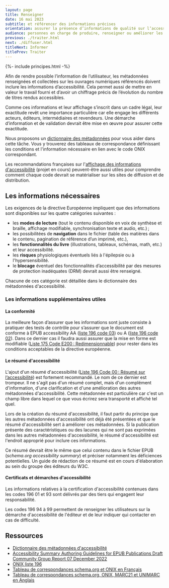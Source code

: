 ```yaml
---
layout: page
title: Renseigner
date: 16 mai 2023
subtitle: et référencer des informations précises
orientation: assurer la présence d’informations de qualité sur l’accessibilité des livres numériques
audience: personnes en charge de produire, renseigner ou améliorer les métadonnées auprès des distributeurs, organismes de référencement et agences bibliographiques
previous: ./traiter.html
next: ./diffuser.html
titleNext: Informer
titlePrev: Traiter
---
```


<div markdown="1" id="principes">

{%- include principes.html -%}

Afin de rendre possible l’information de l’utilisateur, les métadonnées renseignées et collectées sur les ouvrages numériques référencés doivent inclure les informations d’accessibilité. Cela permet aussi de mettre en valeur le travail fourni et d’avoir un chiffrage précis de l’évolution du nombre de titres rendus accessibles.

Comme ces informations et leur affichage s’inscrit dans un cadre légal, leur exactitude revêt une importance particulière car elle engage les différents acteurs, éditeurs, intermédiaires et revendeurs. Une démarche d’information et de validation devrait être mise en œuvre pour assurer cette exactitude.

Nous proposons un [dictionnaire des métadonnées](../ressources/metadonnes) pour vous aider dans cette tâche. Vous y trouverez des tableaux de correspondance définissant les conditions et l'information nécessaire en lien avec le code ONIX correspondant.  

Les recommandations françaises sur l'[affichage des informations d'accessibilité](../ressources/Informer.md) (projet en cours) peuvent-être aussi utiles pour comprendre comment chaque code devrait se matérialiser sur les sites de diffusion et de distribution.

## Les informations nécessaires

Les exigences de la directive Européenne impliquent que des informations sont disponibles sur les quatre catégories suivantes : 
* les **modes de lecture** (tout le contenu disponible en voix de synthèse et braille, affichage modifiable, synchronisation texte et audio, etc.)&#8239;; 
* les possibilitées de **navigation** dans le fichier (table des matières dans le contenu, pagination de référence d’un imprimé, etc.), 
* les **fonctionnalités du livre** (illustrations, tableaux, schémas, math, etc.) et leur accessibilité. 
* les **risques** physiologiques éventuels liés à l'épilepsie ou à l'hypersensibilité.
* le **blocage** éventuel des fonctionnalités d’accessibilité par des mesures de protection inadéquates (DRM) devrait aussi être renseigné.

Chacune de ces catégorie est détaillée dans le dictionnaire des métadonnées d'accessibilité. 
### Les informations supplémentaires utiles

#### La conformité

La meilleure façon d’assurer que les informations sont juste consiste à pratiquer des tests de contrôle pour s’assurer que le document est conforme à EPUB accessibility AA (<a href="https://ns.editeur.org/onix/en/196/03">liste 196 code 03</a>) ou A (<a href="https://ns.editeur.org/onix/en/196/02">liste 196 code 02</a>). Dans ce dernier cas il faudra aussi assurer que la mise en forme est modifiable (<a href="https://ns.editeur.org/onix/en/175/E200">Liste 175 Code E200&#8239;: Redimensionnable</a>) pour rester dans les conditions acceptables de la directive européenne.

#### Le résumé d'accessibilité 

L'ajout d'un résumé d'accessibilité (<a href="https://ns.editeur.org/onix/en/196/00">Liste 196 Code 00&#8239;: Résumé sur l’accessibilité</a>) est fortement recommandé. Le nom de ce dernier est trompeur. Il ne s'agit pas d'un résumé complet, mais d'un complément d'information, d'une clarification et d'une amélioration des autres métadonnées d'accessibilité. Cette métadonnée est particulière car c'est un champ libre dans lequel ce que vous écrirez sera transporté et affiché tel quel.

Lors de la création du résumé d'accessibilité, il faut partir du principe que les autres métadonnées d'accessibilité ont déjà été présentées et que le résumé d'accessibilité sert à améliorer ces métadonnées. Si la publication présente des caractéristiques ou des lacunes qui ne sont pas exprimées dans les autres métadonnées d'accessibilité, le résumé d'accessibilité est l'endroit approprié pour inclure ces informations. 

Ce résumé devrait être le même que celui contenu dans le fichier EPUB (<span lang="en"><i>schema.org accessibility summary</i></span>) et préciser notamment les déficiences potentielles. Un guide de rédaction de ce résumé est en cours d'élaboration au sein du groupe des éditeurs du W3C. 

#### Certificats et démarches d'accessibilité

Les informations relatives à la certification d'accessibilité contenues dans les codes 196 01 et 93 sont délivrés par des tiers qui engagent leur responsabilité.

Les codes 196 94 à 99 permettent de renseigner les utilisateurs sur la démarche d'accessibilité de l'éditeur et de leur indiquer qui contacter en cas de difficulté.

</div>

<section  class="ressources" markdown="1">
<h2> Ressources</h2>
<ul>

<li>
<a href="../ressources/metadonnes" class="link color_orange" target="_self">Dictionnaire des métadonnées d'accessibilité</a>
</li>

<li>
<span lang="en"><a href="https://w3c.github.io/publ-a11y/drafts/schema-a11y-summary/" class="link color_orange">
Accessibility Summary Authoring Guidelines for EPUB Publications Draft Community Group Report 07 December 2022</a></span>
</li>

<li>
<a href="https://ns.editeur.org/onix/fr/196" class="link color_orange">ONIX liste 196</a>
</li>

<li>
<a href="https://edition-accessible.github.io/signalement/references/references.html" class="link color_orange">Tableau de correspondances schema.org et ONIX en Français</a>
</li>

<li>
<a href="https://w3c.github.io/publ-a11y/drafts/a11y-crosswalk-MARC/" class="link color_orange">Tableau de correspondances schema.org, ONIX, MARC21 et UNIMARC en Anglais</a>
</li>

</ul>
</section>

